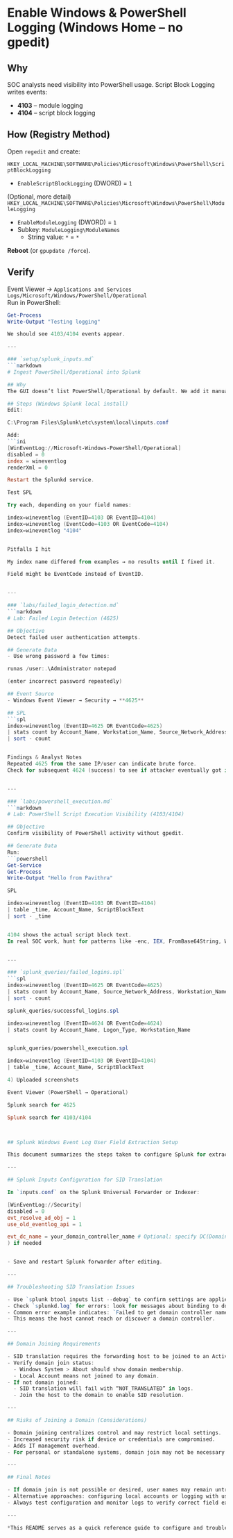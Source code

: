 # Enable Windows & PowerShell Logging (Windows Home – no gpedit)

## Why
SOC analysts need visibility into PowerShell usage. Script Block Logging writes events:
- **4103** – module logging
- **4104** – script block logging

## How (Registry Method)
Open `regedit` and create:

`HKEY_LOCAL_MACHINE\SOFTWARE\Policies\Microsoft\Windows\PowerShell\ScriptBlockLogging`
- `EnableScriptBlockLogging` (DWORD) = `1`

(Optional, more detail)
`HKEY_LOCAL_MACHINE\SOFTWARE\Policies\Microsoft\Windows\PowerShell\ModuleLogging`
- `EnableModuleLogging` (DWORD) = `1`
- Subkey: `ModuleLogging\ModuleNames`
  - String value: `*` = `*`

**Reboot** (or `gpupdate /force`).

## Verify
Event Viewer → `Applications and Services Logs/Microsoft/Windows/PowerShell/Operational`  
Run in PowerShell:
```powershell
Get-Process
Write-Output "Testing logging"

We should see 4103/4104 events appear.

---

### `setup/splunk_inputs.md`
```markdown
# Ingest PowerShell/Operational into Splunk

## Why
The GUI doesn’t list PowerShell/Operational by default. We add it manually.

## Steps (Windows Splunk local install)
Edit:

C:\Program Files\Splunk\etc\system\local\inputs.conf

Add:
```ini
[WinEventLog://Microsoft-Windows-PowerShell/Operational]
disabled = 0
index = wineventlog
renderXml = 0

Restart the Splunkd service.

Test SPL

Try each, depending on your field names:

index=wineventlog (EventID=4103 OR EventID=4104)
index=wineventlog (EventCode=4103 OR EventCode=4104)
index=wineventlog "4104"


Pitfalls I hit

My index name differed from examples → no results until I fixed it.

Field might be EventCode instead of EventID.


---

### `labs/failed_login_detection.md`
```markdown
# Lab: Failed Login Detection (4625)

## Objective
Detect failed user authentication attempts.

## Generate Data
- Use wrong password a few times:

runas /user:.\Administrator notepad

(enter incorrect password repeatedly)

## Event Source
- Windows Event Viewer → Security → **4625**

## SPL
```spl
index=wineventlog (EventID=4625 OR EventCode=4625)
| stats count by Account_Name, Workstation_Name, Source_Network_Address
| sort - count


Findings & Analyst Notes
Repeated 4625 from the same IP/user can indicate brute force.
Check for subsequent 4624 (success) to see if attacker eventually got in.


---

### `labs/powershell_execution.md`
```markdown
# Lab: PowerShell Script Execution Visibility (4103/4104)

## Objective
Confirm visibility of PowerShell activity without gpedit.

## Generate Data
Run:
```powershell
Get-Service
Get-Process
Write-Output "Hello from Pavithra"

SPL

index=wineventlog (EventID=4103 OR EventID=4104)
| table _time, Account_Name, ScriptBlockText
| sort - _time


4104 shows the actual script block text.
In real SOC work, hunt for patterns like -enc, IEX, FromBase64String, WebClient/Invoke-WebRequest


---

### `splunk_queries/failed_logins.spl`
```spl
index=wineventlog (EventID=4625 OR EventCode=4625)
| stats count by Account_Name, Source_Network_Address, Workstation_Name
| sort - count

splunk_queries/successful_logins.spl

index=wineventlog (EventID=4624 OR EventCode=4624)
| stats count by Account_Name, Logon_Type, Workstation_Name


splunk_queries/powershell_execution.spl

index=wineventlog (EventID=4103 OR EventID=4104)
| table _time, Account_Name, ScriptBlockText

4) Uploaded screenshots

Event Viewer (PowerShell → Operational)

Splunk search for 4625

Splunk search for 4103/4104



## Splunk Windows Event Log User Field Extraction Setup

This document summarizes the steps taken to configure Splunk for extracting user account information from Windows Security event logs, troubleshooting SID translation, and considerations on domain joining.

---

## Splunk Inputs Configuration for SID Translation

In `inputs.conf` on the Splunk Universal Forwarder or Indexer:

[WinEventLog://Security]
disabled = 0
evt_resolve_ad_obj = 1
use_old_eventlog_api = 1

evt_dc_name = your_domain_controller_name # Optional: specify DC(Domain controller
) if needed


- Save and restart Splunk forwarder after editing.

---

## Troubleshooting SID Translation Issues

- Use `splunk btool inputs list --debug` to confirm settings are applied.
- Check `splunkd.log` for errors: look for messages about binding to domain controllers, SID translation failures, or "NOT_TRANSLATED".
- Common error example indicates: `Failed to get domain controller name with DsGetDcName: (1355)`.
- This means the host cannot reach or discover a domain controller.

---

## Domain Joining Requirements

- SID translation requires the forwarding host to be joined to an Active Directory domain.
- Verify domain join status:
  - Windows System > About should show domain membership.
  - Local Account means not joined to any domain.
- If not domain joined:
  - SID translation will fail with “NOT_TRANSLATED” in logs.
  - Join the host to the domain to enable SID resolution.

---

## Risks of Joining a Domain (Considerations)

- Domain joining centralizes control and may restrict local settings.
- Increased security risk if device or credentials are compromised.
- Adds IT management overhead.
- For personal or standalone systems, domain join may not be necessary or desired.

---

## Final Notes

- If domain join is not possible or desired, user names may remain untranslated.
- Alternative approaches: configuring local accounts or logging with user-friendly names if possible.
- Always test configuration and monitor logs to verify correct field extraction.

---

*This README serves as a quick reference guide to configure and troubleshoot Windows Security logs and user field extraction in Splunk.*
